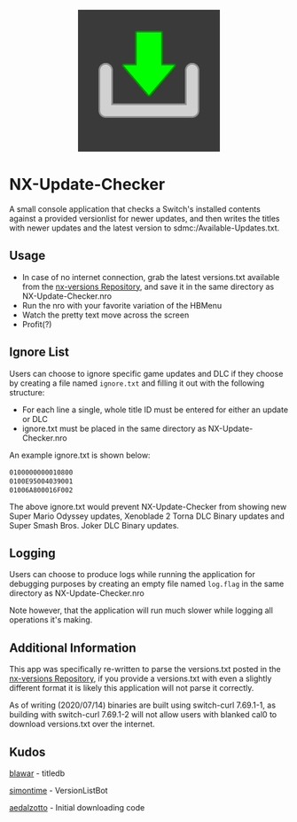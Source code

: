 <p align="center"><img src="https://github.com/16BitWonder/NX-Update-Checker/blob/master/icon.jpg"></p>

# NX-Update-Checker
A small console application that checks a Switch's installed contents against a provided versionlist for newer updates, and then writes the titles with newer updates and the latest version to sdmc:/Available-Updates.txt.

## Usage
- In case of no internet connection, grab the latest versions.txt available from the [nx-versions Repository](https://github.com/16BitWonder/nx-versions/blob/master/versions.txt), and save it in the same directory as NX-Update-Checker.nro
- Run the nro with your favorite variation of the HBMenu
- Watch the pretty text move across the screen
- Profit(?)

## Ignore List
Users can choose to ignore specific game updates and DLC if they choose by creating a file named `ignore.txt` and filling it out with the following structure:
- For each line a single, whole title ID must be entered for either an update or DLC
- ignore.txt must be placed in the same directory as NX-Update-Checker.nro

An example ignore.txt is shown below:
```
0100000000010800
0100E95004039001
01006A800016F002
```
The above ignore.txt would prevent NX-Update-Checker from showing new Super Mario Odyssey updates, Xenoblade 2 Torna DLC Binary updates and Super Smash Bros. Joker DLC Binary updates.

## Logging
Users can choose to produce logs while running the application for debugging purposes by creating an empty file named `log.flag` in the same directory as NX-Update-Checker.nro

Note however, that the application will run much slower while logging all operations it's making.

## Additional Information
This app was specifically re-written to parse the versions.txt posted in the [nx-versions Repository](https://github.com/16BitWonder/nx-versions), if you provide a versions.txt with even a slightly different format it is likely this application will not parse it correctly.

As of writing (2020/07/14) binaries are built using switch-curl 7.69.1-1, as building with switch-curl 7.69.1-2 will not allow users with blanked cal0 to download versions.txt over the internet.

## Kudos
[blawar](https://github.com/blawar) - titledb

[simontime](https://github.com/simontime) - VersionListBot

[aedalzotto](https://github.com/aedalzotto) - Initial downloading code
